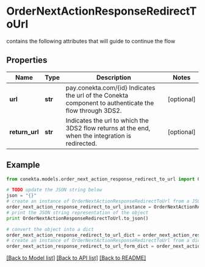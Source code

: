 # OrderNextActionResponseRedirectToUrl

contains the following attributes that will guide to continue the flow

## Properties
Name | Type | Description | Notes
------------ | ------------- | ------------- | -------------
**url** | **str** | pay.conekta.com/{id} Indicates the url of the Conekta component to authenticate the flow through 3DS2. | [optional] 
**return_url** | **str** | Indicates the url to which the 3DS2 flow returns at the end, when the integration is redirected. | [optional] 

## Example

```python
from conekta.models.order_next_action_response_redirect_to_url import OrderNextActionResponseRedirectToUrl

# TODO update the JSON string below
json = "{}"
# create an instance of OrderNextActionResponseRedirectToUrl from a JSON string
order_next_action_response_redirect_to_url_instance = OrderNextActionResponseRedirectToUrl.from_json(json)
# print the JSON string representation of the object
print OrderNextActionResponseRedirectToUrl.to_json()

# convert the object into a dict
order_next_action_response_redirect_to_url_dict = order_next_action_response_redirect_to_url_instance.to_dict()
# create an instance of OrderNextActionResponseRedirectToUrl from a dict
order_next_action_response_redirect_to_url_form_dict = order_next_action_response_redirect_to_url.from_dict(order_next_action_response_redirect_to_url_dict)
```
[[Back to Model list]](../README.md#documentation-for-models) [[Back to API list]](../README.md#documentation-for-api-endpoints) [[Back to README]](../README.md)


